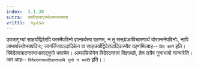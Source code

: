 ```yaml
---
index:  3.1.38
sutra:  उषविदजागृभ्योऽन्यतरस्याम्
vritti:  nyasa
---
```


उषजागृभ्यां साहर्याद्विदेरपि परस्मैपदिनो ज्ञानार्थस्य ग्रहणम्, न तु सत्त्#आविचारणार्थं योरात्मनेपदिनोः, नापि लाभार्थस्योभयपदिनः; जागर्त्तिनाऽऽदादिकेन वा साहचर्याद्विदेरादादिकस्यैव ग्रहणमित्याह-- `विद ज्ञाने` इति। विवेदेत्यत्रादन्तत्वाभावाद्गुणो भवत्येव। आम्सन्नियोगेन विदेरदन्तत्वं विज्ञायते, तेन तत्रैव गुणाभावो नान्यत्रेति। अत आह-- `विदेरदन्तत्वप्रतिज्ञानादामि गुणो न भवति` इति।।

